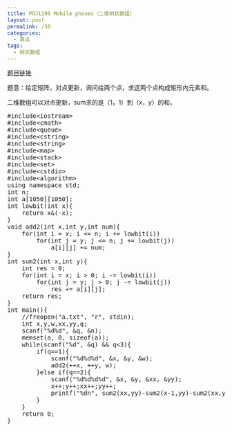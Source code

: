 ```yaml
---
title: POJ1195 Mobile phones（二维树状数组）
layout: post
permalink: /50
categories:
  - 算法
tags:
  - 树状数组
---
```

<a href="http://poj.org/problem?id=1195" target="_blank">题目链接</a>

题意：给定矩阵，对点更新，询问给两个点，求这两个点构成矩形内元素和。

二维数组可以对点更新，sum求的是（1，1）到（x，y）的和。

<pre class="brush: cpp; title: ; notranslate" title="">#include&lt;iostream&gt;
#include&lt;cmath&gt;
#include&lt;queue&gt;
#include&lt;cstring&gt;
#include&lt;string&gt;
#include&lt;map&gt;
#include&lt;stack&gt;
#include&lt;set&gt;
#include&lt;cstdio&gt;
#include&lt;algorithm&gt;
using namespace std;
int n;
int a[1050][1050];
int lowbit(int x){
    return x&(-x);
}
void add2(int x,int y,int num){
    for(int i = x; i &lt;= n; i += lowbit(i))
        for(int j = y; j &lt;= n; j += lowbit(j))
            a[i][j] += num;
}
int sum2(int x,int y){
    int res = 0;
    for(int i = x; i &gt; 0; i -= lowbit(i))
        for(int j = y; j &gt; 0; j -= lowbit(j))
            res += a[i][j];
    return res;
}
int main(){
    //freopen("a.txt", "r", stdin);
    int x,y,w,xx,yy,q;
    scanf("%d%d", &q, &n);
    memset(a, 0, sizeof(a));
    while(scanf("%d", &q) && q&lt;3){
        if(q==1){
            scanf("%d%d%d", &x, &y, &w);
            add2(++x, ++y, w);
        }else if(q==2){
            scanf("%d%d%d%d", &x, &y, &xx, &yy);
            x++;y++;xx++;yy++;
            printf("%dn", sum2(xx,yy)-sum2(x-1,yy)-sum2(xx,y-1)+sum2(x-1,y-1));
        }
    }
    return 0;
}
</pre>